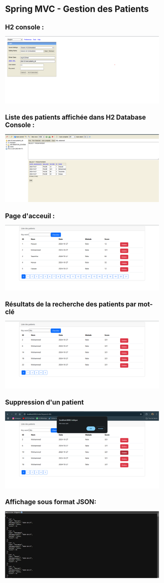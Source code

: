 <h1>Spring MVC - Gestion des Patients</h1>
<h2>H2 console :</h2>
<img src="captures/screenjava2.png">
<h2>Liste des patients affichée dans H2 Database Console :</h2>
<img src="captures/screenjava3.png">
<h2>Page d'acceuil :</h2>
<img src="captures/screenjava.png">
<h2>Résultats de la recherche des patients par mot-clé</h2>
<img src="captures/scr1.png">
<h2>Suppression d'un patient</h2>
<img src="captures/screenjava22.png">
<h2>Affichage sous format JSON: </h2>
<img src="captures/screenjava23.png">
